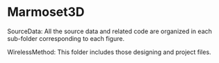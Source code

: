 # Marmoset3D

SourceData: All the source data and related code are organized in each sub-folder corresponding to each figure.


WirelessMethod: This folder includes those designing and project files.
